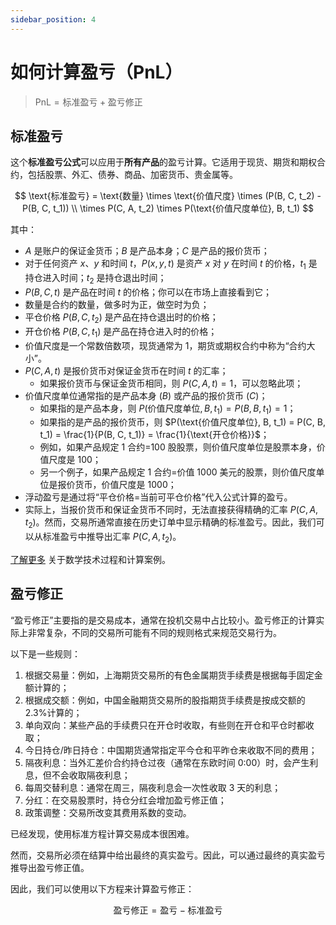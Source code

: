 ```yaml
---
sidebar_position: 4
---
```


# 如何计算盈亏（PnL）

> $\text{PnL} = \text{标准盈亏} + \text{盈亏修正}$

## 标准盈亏

这个**标准盈亏公式**可以应用于**所有产品**的盈亏计算。它适用于现货、期货和期权合约，包括股票、外汇、债券、商品、加密货币、贵金属等。

$$
\text{标准盈亏} = \text{数量} \times \text{价值尺度} \times (P(B, C, t_2) - P(B, C, t_1)) \\
                      \times P(C, A, t_2) \times P(\text{价值尺度单位}, B, t_1)
$$

其中：

- $A$ 是账户的保证金货币；$B$ 是产品本身；$C$ 是产品的报价货币；
- 对于任何资产 $x$、$y$ 和时间 $t$，$P(x, y, t)$ 是资产 $x$ 对 $y$ 在时间 $t$ 的价格，$t_1$ 是持仓进入时间；$t_2$ 是持仓退出时间；
- $P(B, C, t)$ 是产品在时间 $t$ 的价格；你可以在市场上直接看到它；
- 数量是合约的数量，做多时为正，做空时为负；
- 平仓价格 $P(B, C, t_2)$ 是产品在持仓退出时的价格；
- 开仓价格 $P(B, C, t_1)$ 是产品在持仓进入时的价格；
- 价值尺度是一个常数倍数项，现货通常为 1，期货或期权合约中称为“合约大小”。
- $P(C, A, t)$ 是报价货币对保证金货币在时间 $t$ 的汇率；
  - 如果报价货币与保证金货币相同，则 $P(C, A, t) = 1$，可以忽略此项；
- 价值尺度单位通常指的是产品本身 ($B$) 或产品的报价货币 ($C$)；
  - 如果指的是产品本身，则 $P(\text{价值尺度单位}, B, t_1) = P(B, B, t_1) = 1$；
  - 如果指的是产品的报价货币，则 $P(\text{价值尺度单位}, B, t_1) = P(C, B, t_1) = \frac{1}{P(B, C, t_1)} = \frac{1}{\text{开仓价格}}$；
  - 例如，如果产品规定 1 合约=100 股股票，则价值尺度单位是股票本身，价值尺度是 100；
  - 另一个例子，如果产品规定 1 合约=价值 1000 美元的股票，则价值尺度单位是报价货币，价值尺度是 1000；
- 浮动盈亏是通过将“平仓价格=当前可平仓价格”代入公式计算的盈亏。
- 实际上，当报价货币和保证金货币不同时，无法直接获得精确的汇率 $P(C, A, t_2)$。然而，交易所通常直接在历史订单中显示精确的标准盈亏。因此，我们可以从标准盈亏中推导出汇率 $P(C, A, t_2)$。

[了解更多](../reference/elementary-math-in-trading) 关于数学技术过程和计算案例。

## 盈亏修正

“盈亏修正”主要指的是交易成本，通常在投机交易中占比较小。盈亏修正的计算实际上非常复杂，不同的交易所可能有不同的规则格式来规范交易行为。

以下是一些规则：

1. 根据交易量：例如，上海期货交易所的有色金属期货手续费是根据每手固定金额计算的；
2. 根据成交额：例如，中国金融期货交易所的股指期货手续费是按成交额的 2.3%计算的；
3. 单向双向：某些产品的手续费只在开仓时收取，有些则在开仓和平仓时都收取；
4. 今日持仓/昨日持仓：中国期货通常指定平今仓和平昨仓来收取不同的费用；
5. 隔夜利息：当外汇差价合约持仓过夜（通常在东欧时间 0:00）时，会产生利息，但不会收取隔夜利息；
6. 每周交替利息：通常在周三，隔夜利息会一次性收取 3 天的利息；
7. 分红：在交易股票时，持仓分红会增加盈亏修正值；
8. 政策调整：交易所改变其费用系数的变动。

已经发现，使用标准方程计算交易成本很困难。

然而，交易所必须在结算中给出最终的真实盈亏。因此，可以通过最终的真实盈亏推导出盈亏修正值。

因此，我们可以使用以下方程来计算盈亏修正：

$$\text{盈亏修正} = \text{盈亏} - \text{标准盈亏}$$
